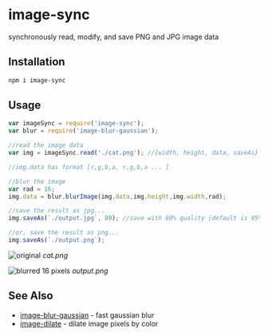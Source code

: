 # image-sync

synchronously read, modify, and save PNG and JPG image data
## Installation

```sh
npm i image-sync
```

## Usage 

```javascript
var imageSync = require('image-sync');
var blur = require('image-blur-gaussian');

//read the image data
var img = imageSync.read('./cat.png'); //{width, height, data, saveAs}

//img.data has format [r,g,b,a, r,g,b,a ... ]

//blur the image
var rad = 16;
img.data = blur.blurImage(img.data,img.height,img.width,rad); 

//save the result as jpg...
img.saveAs(`./output.jpg`, 80); //save with 80% quality [default is 95%]

//or, save the result as png...
img.saveAs(`./output.png`);


```

![original](https://i.imgur.com/6swcKzf.png) *cat.png*

![blurred 16 pixels](https://i.imgur.com/D6C2CKt.png) *output.png*


## See Also

- [image-blur-gaussian](https://www.npmjs.com/package/image-blur-gaussian) - fast gaussian blur  
- [image-dilate](https://www.npmjs.com/package/image-dilate) - dilate image pixels by color

